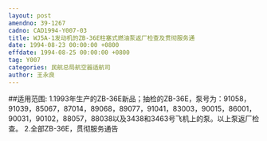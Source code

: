 ```yaml
---
layout: post
amendno: 39-1267
cadno: CAD1994-Y007-03
title: WJ5A-1发动机的ZB-36E柱塞式燃油泵返厂检查及贯彻服务通
date: 1994-08-23 00:00:00 +0800
effdate: 1994-08-25 00:00:00 +0800
tag: Y007
categories: 民航总局航空器适航司
author: 王永良
---
```


##适用范围:
1.1993年生产的ZB-36E新品；抽检的ZB-36E，泵号为：91058，91039，85067，87014，89068，89077，91041，83003，90015，86001，90031，90102，88057，88038以及3438和3463号飞机上的泵。以上泵返厂检查。
2.全部ZB-36E，贯彻服务通告

